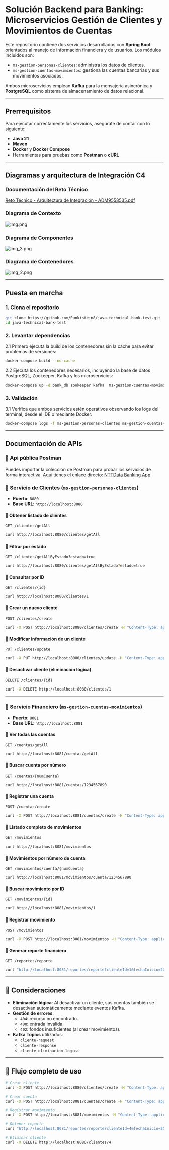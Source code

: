 
# Solución Backend para Banking: Microservicios Gestión de Clientes y Movimientos de Cuentas

Este repositorio contiene dos servicios desarrollados con **Spring Boot** orientados al manejo de información financiera y de usuarios. Los módulos incluidos son:

- `ms-gestion-personas-clientes`: administra los datos de clientes.
- `ms-gestion-cuentas-movimientos`: gestiona las cuentas bancarias y sus movimientos asociados.

Ambos microservicios emplean **Kafka** para la mensajería asincrónica y **PostgreSQL** como sistema de almacenamiento de datos relacional.

---

## Prerrequisitos

Para ejecutar correctamente los servicios, asegúrate de contar con lo siguiente:

- **Java 21**
- **Maven**
- **Docker** y **Docker Compose**
- Herramientas para pruebas como **Postman** o **cURL**

---

## Diagramas y arquitectura de Integración C4
### Documentación del Reto Técnico
[Reto Técnico - Arquitectura de Integración - ADM9558535.pdf](docs/Reto%20T%C3%A9cnico%20-%20Arquitectura%20de%20Integraci%C3%B3n%20-%20ADM9558535.pdf)

### Diagrama de Contexto
![img.png](img.png)

### Diagrama de Componentes
![img_3.png](img_3.png)

### Diagrama de Contenedores
![img_2.png](img_2.png)

---

## Puesta en marcha

### 1. Clona el repositorio

```bash
git clone https://github.com/Punkistein8/java-technical-bank-test.git
cd java-technical-bank-test
```

### 2. Levantar dependencias

2.1 Primero ejecuta la build de los contenedores sin la cache para evitar problemas de versiones:

```bash
docker-compose build --no-cache
```

2.2 Ejecuta los contenedores necesarios, incluyendo la base de datos PostgreSQL, Zookeeper, Kafka y los microservicios:

```bash
docker-compose up -d bank_db zookeeper kafka  ms-gestion-cuentas-movimientos ms-gestion-personas-clientes
```

### 3. Validación

3.1 Verifica que ambos servicios estén operativos observando los logs del terminal, desde el IDE o mediante Docker.

```bash
docker-compose logs -f ms-gestion-personas-clientes ms-gestion-cuentas-movimientos
```

---

## Documentación de APIs

### 🚀 Api pública Postman
Puedes importar la colección de Postman para probar los servicios de forma interactiva. Aquí tienes el enlace directo:
[NTTData Banking App](https://www.postman.com/hispasat-team/bank-nttdata/overview)


### 📌 Servicio de Clientes (`ms-gestion-personas-clientes`)

- **Puerto**: `8080`
- **Base URL**: `http://localhost:8080`

#### 🔹 Obtener listado de clientes

```
GET /clientes/getAll
```

```bash
curl http://localhost:8080/clientes/getAll
```

#### 🔹 Filtrar por estado

```
GET /clientes/getAllByEstado?estado=true
```

```bash
curl http://localhost:8080/clientes/getAllByEstado?estado=true
```

#### 🔹 Consultar por ID

```
GET /clientes/{id}
```

```bash
curl http://localhost:8080/clientes/1
```

#### 🔹 Crear un nuevo cliente

```
POST /clientes/create
```

```bash
curl -X POST http://localhost:8080/clientes/create -H "Content-Type: application/json" -d '{"nombres":"Ana Gómez","genero":"FEMENINO","edad":28,"identificacion":"1723456785","direccion":"Av. Nueva 789","telefono":"0971234567","contrasenia":"pass789"}'
```

#### 🔹 Modificar información de un cliente

```
PUT /clientes/update
```

```bash
curl -X PUT http://localhost:8080/clientes/update -H "Content-Type: application/json" -d '{"clienteId":1,"nombres":"Juan Pérez Actualizado","genero":"MASCULINO","edad":31,"identificacion":"1717171712","direccion":"Calle Nueva 456","telefono":"0987654321","contrasenia":"newPass123","estado":true}'
```

#### 🔹 Desactivar cliente (eliminación lógica)

```
DELETE /clientes/{id}
```

```bash
curl -X DELETE http://localhost:8080/clientes/1
```

---

### 📌 Servicio Financiero (`ms-gestion-cuentas-movimientos`)

- **Puerto**: `8081`
- **Base URL**: `http://localhost:8081`

#### 🔹 Ver todas las cuentas

```
GET /cuentas/getAll
```

```bash
curl http://localhost:8081/cuentas/getAll
```

#### 🔹 Buscar cuenta por número

```
GET /cuentas/{numCuenta}
```

```bash
curl http://localhost:8081/cuentas/1234567890
```

#### 🔹 Registrar una cuenta

```
POST /cuentas/create
```

```bash
curl -X POST http://localhost:8081/cuentas/create -H "Content-Type: application/json" -d '{"tipoCuenta":"AHORRO","saldoInicial":500.00,"estado":true,"clienteId":1}'
```

#### 🔹 Listado completo de movimientos

```
GET /movimientos
```

```bash
curl http://localhost:8081/movimientos
```

#### 🔹 Movimientos por número de cuenta

```
GET /movimientos/cuenta/{numCuenta}
```

```bash
curl http://localhost:8081/movimientos/cuenta/1234567890
```

#### 🔹 Buscar movimiento por ID

```
GET /movimientos/{id}
```

```bash
curl http://localhost:8081/movimientos/1
```

#### 🔹 Registrar movimiento

```
POST /movimientos
```

```bash
curl -X POST http://localhost:8081/movimientos -H "Content-Type: application/json" -d '{"cuentaNum":"1234567890","tipoMovimiento":"CREDITO 200.00","valor":200.00}'
```

#### 🔹 Generar reporte financiero

```
GET /reportes/reporte
```

```bash
curl "http://localhost:8081/reportes/reporte?clienteId=1&fechaInicio=2025-01-01&fechaFin=2025-03-31&tipoReporte=movementsByAccountAndDateRangeStrategy"
```

---

## 🧾 Consideraciones

- **Eliminación lógica**: Al desactivar un cliente, sus cuentas también se desactivan automáticamente mediante eventos Kafka.
- **Gestión de errores**:
  - `404`: recurso no encontrado.
  - `400`: entrada inválida.
  - `402`: fondos insuficientes (al crear movimientos).
- **Kafka Topics** utilizados:
  - `cliente-request`
  - `cliente-response`
  - `cliente-eliminacion-logica`

---

## 🚀 Flujo completo de uso

```bash
# Crear cliente
curl -X POST http://localhost:8080/clientes/create -H "Content-Type: application/json" -d '{"nombres":"Ana Gómez","genero":"FEMENINO","edad":28,"identificacion":"1723456785","direccion":"Av. Nueva 789","telefono":"0971234567","contrasenia":"pass789"}'

# Crear cuenta
curl -X POST http://localhost:8081/cuentas/create -H "Content-Type: application/json" -d '{"tipoCuenta":"AHORRO","saldoInicial":500.00,"estado":true,"clienteId":4}'

# Registrar movimiento
curl -X POST http://localhost:8081/movimientos -H "Content-Type: application/json" -d '{"cuentaNum":"1234567890","tipoMovimiento":"CREDITO 200.00","valor":200.00}'

# Obtener reporte
curl "http://localhost:8081/reportes/reporte?clienteId=4&fechaInicio=2025-01-01&fechaFin=2025-03-31&tipoReporte=movementsByAccountAndDateRangeStrategy"

# Eliminar cliente
curl -X DELETE http://localhost:8080/clientes/4
```
